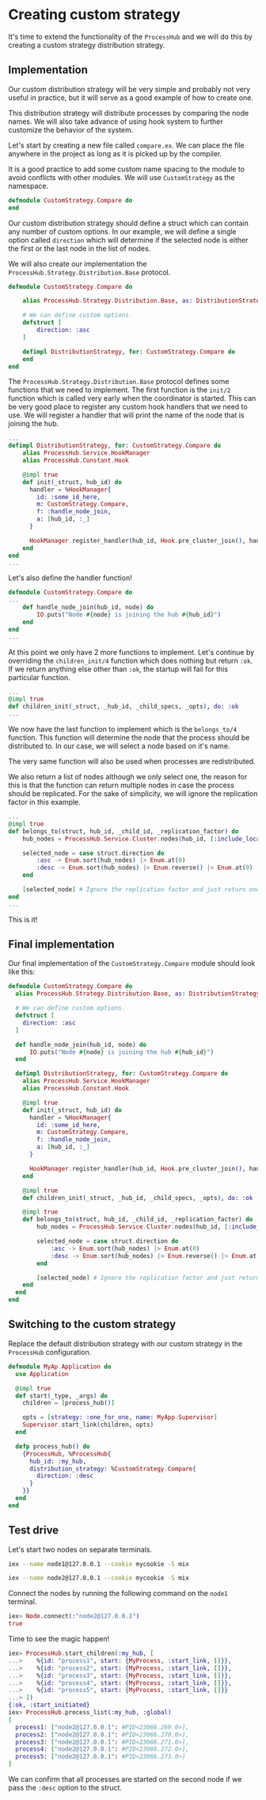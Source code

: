 # Creating custom strategy

It's time to extend the functionality of the `ProcessHub` and we will do this
by creating a custom strategy distribution strategy.

## Implementation

Our custom distribution strategy will be very simple and probably not very
useful in practice, but it will serve as a good example of how to create one.

This distribution strategy will distribute processes by comparing the node names. We will also take advance
of using hook system to further customize the behavior of the system.

Let's start by creating a new file called `compare.ex`. We can place the file anywhere
in the project as long as it is picked up by the compiler.

It is a good practice to add some custom name spacing to the module to avoid conflicts
with other modules. We will use `CustomStrategy` as the namespace.
```elixir
defmodule CustomStrategy.Compare do
end
```

Our custom distribution strategy should define a struct which can contain any 
number of custom options. In our example, we will define a single option called
`direction` which will determine if the selected node is either the first or the last
node in the list of nodes.

We will also create our implementation the `ProcessHub.Strategy.Distribution.Base` protocol.
```elixir
defmodule CustomStrategy.Compare do

    alias ProcessHub.Strategy.Distribution.Base, as: DistributionStrategy

    # We can define custom options.
    defstruct [
        direction: :asc     
    ]

    defimpl DistributionStrategy, for: CustomStrategy.Compare do
    end
end
```

The `ProcessHub.Strategy.Distribution.Base` protocol defines some functions that we need to implement. The first function is the `init/2` function which is called very early when
the coordinator is started. This can be very good place to register any custom
hook handlers that we need to use. We will register a handler that will print the name of
the node that is joining the hub.

```elixir
...
defimpl DistributionStrategy, for: CustomStrategy.Compare do
    alias ProcessHub.Service.HookManager
    alias ProcessHub.Constant.Hook

    @impl true
    def init(_struct, hub_id) do
      handler = %HookManager{
        id: :some_id_here,
        m: CustomStrategy.Compare,
        f: :handle_node_join,
        a: [hub_id, :_]
      }

      HookManager.register_handler(hub_id, Hook.pre_cluster_join(), handler)
    end
end
...
```

Let's also define the handler function!

```elixir
defmodule CustomStrategy.Compare do
...
    def handle_node_join(hub_id, node) do
        IO.puts("Node #{node} is joining the hub #{hub_id}")
    end
end
...
```

At this point we only have 2 more functions to implement. Let's continue by 
overriding the `children_init/4` function which does nothing but return `:ok`.
If we return anything else other than `:ok`, the startup will fail for this
particular function.

```elixir
...
@impl true
def children_init(_struct, _hub_id, _child_specs, _opts), do: :ok
...
```

We now have the last function to implement which is the `belongs_to/4` function. This function will determine the node that the process should be distributed to. In our case, we will select a node based on it's name. 

The very same function will also be used when processes are redistributed.

We also return a list of nodes although we only select one, the reason for this is that the function can return multiple nodes in case the process should be replicated.
For the sake of simplicity, we will ignore the replication factor in this example.

```elixir
...
@impl true
def belongs_to(struct, hub_id, _child_id, _replication_factor) do
    hub_nodes = ProcessHub.Service.Cluster.nodes(hub_id, [:include_local])

    selected_node = case struct.direction do
        :asc -> Enum.sort(hub_nodes) |> Enum.at(0)
        :desc -> Enum.sort(hub_nodes) |> Enum.reverse() |> Enum.at(0)
    end

    [selected_node] # Ignore the replication factor and just return one node
end
...
```

This is it!

## Final implementation

Our final implementation of the `CustomStrategy.Compare` module should look like this:

```elixir
defmodule CustomStrategy.Compare do
  alias ProcessHub.Strategy.Distribution.Base, as: DistributionStrategy

  # We can define custom options.
  defstruct [
    direction: :asc
  ]

  def handle_node_join(hub_id, node) do
      IO.puts("Node #{node} is joining the hub #{hub_id}")
  end

  defimpl DistributionStrategy, for: CustomStrategy.Compare do
    alias ProcessHub.Service.HookManager
    alias ProcessHub.Constant.Hook

    @impl true
    def init(_struct, hub_id) do
      handler = %HookManager{
        id: :some_id_here,
        m: CustomStrategy.Compare,
        f: :handle_node_join,
        a: [hub_id, :_]
      }

      HookManager.register_handler(hub_id, Hook.pre_cluster_join(), handler)
    end

    @impl true
    def children_init(_struct, _hub_id, _child_specs, _opts), do: :ok

    @impl true
    def belongs_to(struct, hub_id, _child_id, _replication_factor) do
        hub_nodes = ProcessHub.Service.Cluster.nodes(hub_id, [:include_local])

        selected_node = case struct.direction do
            :asc -> Enum.sort(hub_nodes) |> Enum.at(0)
            :desc -> Enum.sort(hub_nodes) |> Enum.reverse() |> Enum.at(0)
        end

        [selected_node] # Ignore the replication factor and just return one node
    end
  end
end
```

## Switching to the custom strategy

Replace the default distribution strategy with our custom strategy in the `ProcessHub` configuration.
```elixir
defmodule MyAp.Application do
  use Application

  @impl true
  def start(_type, _args) do
    children = [process_hub()]

    opts = [strategy: :one_for_one, name: MyApp.Supervisor]
    Supervisor.start_link(children, opts)
  end

  defp process_hub() do
    {ProcessHub, %ProcessHub{
      hub_id: :my_hub,
      distribution_strategy: %CustomStrategy.Compare{
        direction: :desc
      }
    }}
  end
end

```

## Test drive

Let's start two nodes on separate terminals.

```bash
iex --name node1@127.0.0.1 --cookie mycookie -S mix
```

```bash
iex --name node2@127.0.0.1 --cookie mycookie -S mix
```

Connect the nodes by running the following command on the `node1` terminal.
```elixir
iex> Node.connect(:"node2@127.0.0.1")
true
```

Time to see the magic happen!
```elixir
iex> ProcessHub.start_children(:my_hub, [
...>    %{id: "process1", start: {MyProcess, :start_link, []}},
...>    %{id: "process2", start: {MyProcess, :start_link, []}},
...>    %{id: "process3", start: {MyProcess, :start_link, []}},
...>    %{id: "process4", start: {MyProcess, :start_link, []}},
...>    %{id: "process5", start: {MyProcess, :start_link, []}}
...> ])
{:ok, :start_initiated}
iex> ProcessHub.process_list(:my_hub, :global)
[
  process1: ["node2@127.0.0.1": #PID<23066.269.0>],
  process2: ["node2@127.0.0.1": #PID<23066.270.0>],
  process3: ["node2@127.0.0.1": #PID<23066.271.0>],
  process4: ["node2@127.0.0.1": #PID<23066.272.0>],
  process5: ["node2@127.0.0.1": #PID<23066.273.0>]
]
```
We can confirm that all processes are started on the second node if we
pass the `:desc` option to the struct.

